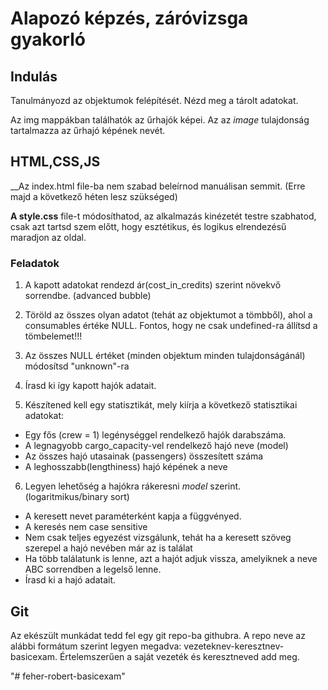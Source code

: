 # Alapozó képzés, záróvizsga gyakorló

## Indulás

Tanulmányozd az objektumok felépítését.  Nézd meg a tárolt adatokat.

Az img mappákban találhatók az űrhajók képei. Az az _image_
tulajdonság tartalmazza az űrhajó képének nevét.

## HTML,CSS,JS
__Az index.html file-ba nem szabad beleírnod manuálisan semmit. 
(Erre majd a következő héten lesz szükséged)

__A style.css__ file-t módosíthatod, az alkalmazás kinézetét testre szabhatod, csak azt tartsd szem előtt, hogy esztétikus, és logikus elrendezésű maradjon az oldal.

### Feladatok

1. A kapott adatokat rendezd ár(cost_in_credits) szerint növekvő sorrendbe. (advanced bubble)

2. Töröld az összes olyan adatot (tehát az objektumot a tömbből), ahol a consumables értéke NULL. Fontos, hogy ne csak undefined-ra állítsd a tömbelemet!!!

3. Az összes NULL értéket (minden objektum minden tulajdonságánál) módosítsd "unknown"-ra

4. Írasd ki így kapott hajók adatait.

5. Készítened kell egy statisztikát, mely kiírja a következő statisztikai adatokat: 

* Egy fős (crew = 1) legénységgel rendelkező hajók darabszáma.
* A legnagyobb cargo_capacity-vel rendelkező hajó neve (model)
* Az összes hajó utasainak (passengers) összesített száma
* A leghosszabb(lengthiness) hajó képének a neve

6. Legyen lehetőség a hajókra rákeresni _model_ szerint. (logaritmikus/binary sort)

* A keresett nevet paraméterként kapja a függvényed.
* A keresés nem case sensitive
* Nem csak teljes egyezést vizsgálunk, tehát ha a keresett szöveg szerepel a hajó nevében már az is találat
* Ha több találatunk is lenne, azt a hajót adjuk vissza, amelyiknek a neve ABC sorrendben a legelső lenne.
* Írasd ki a hajó adatait.

## Git
Az ekészült munkádat tedd fel egy git repo-ba githubra. A repo neve az alábbi formátum szerint legyen megadva: vezeteknev-keresztnev-basicexam.
Értelemszerűen a saját vezeték és keresztneved add meg.

"# feher-robert-basicexam" 
